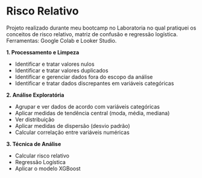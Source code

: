 # Risco Relativo
Projeto realizado durante meu bootcamp no Laboratoria no qual pratiquei os conceitos de risco relativo, matriz de confusão e regressão logística. Ferramentas: Google Colab e Looker Studio.

**1. Processamento e Limpeza**
   - Identificar e tratar valores nulos
   - Identificar e tratar valores duplicados
   - Identificar e gerenciar dados fora do escopo da análise
   - Identificar e tratar dados discrepantes em variáveis categóricas

**2. Análise Exploratória**
- Agrupar e ver dados de acordo com variáveis categóricas
- Aplicar medidas de tendência central (moda, média, mediana)
- Ver distribuição
- Aplicar medidas de dispersão (desvio padrão)
- Calcular correlação entre variáveis numéricas

**3. Técnica de Análise**
- Calcular risco relativo
- Regressão Logística
- Aplicar o modelo XGBoost

